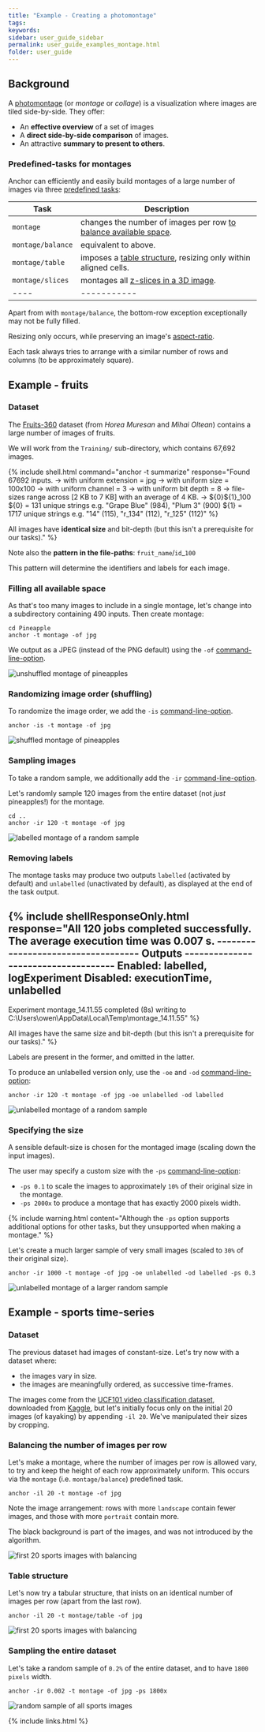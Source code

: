 ```yaml
---
title: "Example - Creating a photomontage"
tags:
keywords:
sidebar: user_guide_sidebar
permalink: user_guide_examples_montage.html
folder: user_guide
---
```


## Background

A [photomontage](https://en.wikipedia.org/wiki/Photomontage) (or *montage* or *collage*) is a visualization where images are tiled side-by-side. They offer:

- An **effective overview** of a set of images
- A **direct side-by-side comparison** of images.
- An attractive **summary to present to others**.

### Predefined-tasks for montages

Anchor can efficiently and easily build montages of a large number of images via three [predefined tasks](/user_guide_predefined_tasks.html):

| Task | Description |
| ---- | ----------- |
| `montage` | changes the number of images per row [to balance available space](https://github.com/anchoranalysis/anchor-assembly/blob/master/anchor/src/main/resources/config/tasks/montage/balance.xml). |
| `montage/balance` | equivalent to above. |
| `montage/table` | imposes a [table structure](https://github.com/anchoranalysis/anchor-assembly/blob/master/anchor/src/main/resources/config/tasks/montage/table.xml), resizing only within aligned cells. |
| `montage/slices` | montages all [z-slices in a 3D image](https://github.com/anchoranalysis/anchor-assembly/blob/master/anchor/src/main/resources/config/tasks/montage/slices.xml). |
| ---- | ----------- |

Apart from with `montage/balance`, the bottom-row exception exceptionally may not be fully filled.

Resizing only occurs, while preserving an image's [aspect-ratio](https://en.wikipedia.org/wiki/Aspect_ratio_(image)).

Each task always tries to arrange with a similar number of rows and columns (to be approximately square).

## Example - fruits

### Dataset

The [Fruits-360](https://github.com/antonnifo/fruits-360) dataset (from *Horea Muresan* and *Mihai Oltean*) contains a large number of images of fruits.

We will work from the `Training/` sub-directory, which contains 67,692 images.

{% include shell.html
command="anchor -t summarize"
response="Found 67692 inputs.
-> with uniform extension = jpg
-> with uniform size = 100x100
-> with uniform channel = 3
-> with uniform bit depth = 8
-> file-sizes range across [2 KB to 7 KB] with an average of 4 KB.
-> ${0}\${1}_100
${0} = 131 unique strings e.g. \"Grape Blue\" (984), \"Plum 3\" (900)
${1} = 1717 unique strings e.g. \"14\" (115), \"r_134\" (112), \"r_125\" (112)" %}

All images have **identical size** and bit-depth (but this isn't a prerequisite for our tasks)." %}

Note also the **pattern in the file-paths**: `fruit_name`/`id`_`100`

This pattern will determine the identifiers and labels for each image.

### Filling all available space

As that's too many images to include in a single montage, let's change into a subdirectory containing 490 inputs. Then create montage:

```
cd Pineapple
anchor -t montage -of jpg
```

We output as a JPEG (instead of the PNG default) using the `-of` [command-line-option](/user_guide_command_line.html#output-options).

<img alt="unshuffled montage of pineapples" src="/images/examples/montage/pineapples_unshuffled.jpg" class="screenshotExample"/>

### Randomizing image order (shuffling)

To randomize the image order, we add the `-is` [command-line-option](/user_guide_command_line.html#input-options).

```
anchor -is -t montage -of jpg
```

<img alt="shuffled montage of pineapples" src="/images/examples/montage/pineapples_shuffled.jpg" class="screenshotExample"/>

### Sampling images

To take a random sample, we additionally add the `-ir` [command-line-option](/user_guide_command_line.html#input-options).

Let's randomly sample 120 images from the entire dataset (not <i>just</i> pineapples!) for the montage.

```
cd ..
anchor -ir 120 -t montage -of jpg
```

<img alt="labelled montage of a random sample" src="/images/examples/montage/smaller_sample_labelled.jpg" class="screenshotExample"/>

### Removing labels

The montage tasks may produce two outputs `labelled` (activated by default) and `unlabelled` (unactivated by default), as displayed
at the end of the task output.

{% include shellResponseOnly.html
response="All 120 jobs completed successfully. The average execution time was 0.007 s.
----------------------------------- Outputs ------------------------------------
Enabled:        labelled, logExperiment
Disabled:       executionTime, unlabelled
--------------------------------------------------------------------------------
Experiment montage_14.11.55 completed (8s) writing to C:\Users\owen\AppData\Local\Temp\montage_14.11.55" %}

All images have the same size and bit-depth (but this isn't a prerequisite for our tasks)." %}


Labels are present in the former, and omitted in the latter.

To produce an unlabelled version only, use the `-oe` and `-od` [command-line-option](/user_guide_command_line.html#output-options):

```
anchor -ir 120 -t montage -of jpg -oe unlabelled -od labelled
```

<img alt="unlabelled montage of a random sample" src="/images/examples/montage/smaller_sample_unlabelled.jpg" class="screenshotExample"/>


### Specifying the size

A sensible default-size is chosen for the montaged image (scaling down the input images).

The user may specify a custom size with the `-ps` [command-line-option](/user_guide_command_line.html#task-options):

- `-ps 0.1` to scale the images to approximately `10%` of their original size in the montage.
- `-ps 2000x` to produce a montage that has exactly 2000 pixels width.

{% include warning.html content="Although the `-ps` option supports additional options for other tasks, but they unsupported when making a montage." %}

Let's create a much larger sample of very small images (scaled to `30%` of their original size).

```
anchor -ir 1000 -t montage -of jpg -oe unlabelled -od labelled -ps 0.3
```

<img alt="unlabelled montage of a larger random sample" src="/images/examples/montage/larger_sample_unlabelled.jpg" class="screenshotExample"/>

## Example - sports time-series

### Dataset

The previous dataset had images of constant-size. Let's try now with a dataset where:

- the images vary in size.
- the images are meaningfully ordered, as successive time-frames.

The images come from the [UCF101 video classification dataset](https://www.crcv.ucf.edu/data/UCF101.php), downloaded from [Kaggle](https://www.kaggle.com/ashuguptahere/video-classification-ucf101), but let's initially focus only on the initial 20 images (of kayaking) by appending `-il 20`. We've manipulated their sizes by cropping.

### Balancing the number of images per row

Let's make a montage, where the number of images per row is allowed vary, to try and keep the height of each row approximately uniform. This occurs via the `montage` (i.e. `montage/balance`) predefined task.

```
anchor -il 20 -t montage -of jpg
```

Note the image arrangement: rows with more `landscape` contain fewer images, and those with more `portrait` contain more.

The black background is part of the images, and was not introduced by the algorithm.

<img alt="first 20 sports images with balancing" src="/images/examples/montage/sporting_first_balanced.jpg" class="screenshotExample"/>


### Table structure

Let's now try a tabular structure, that inists on an identical number of images per row (apart from the last row).

```
anchor -il 20 -t montage/table -of jpg
```

<img alt="first 20 sports images with balancing" src="/images/examples/montage/sporting_first_table.jpg" class="screenshotExample"/>


### Sampling the entire dataset

Let's take a random sample of `0.2%` of the entire dataset, and to have `1800 pixels` width.

```
anchor -ir 0.002 -t montage -of jpg -ps 1800x
```

<img alt="random sample of all sports images" src="/images/examples/montage/sports_random_sample.jpg" class="screenshotExample"/>

{% include links.html %}